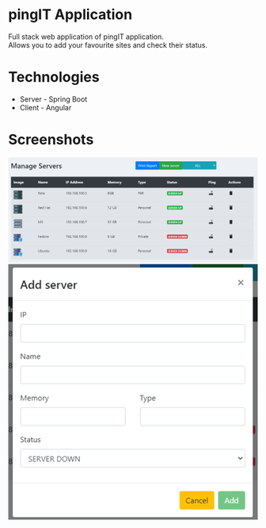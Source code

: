 # pingIT Application
Full stack web application of pingIT application. </br>
Allows you to add your favourite sites and check their status.

# Technologies
- Server - Spring Boot
- Client - Angular

# Screenshots
![alt tag](https://github.com/adrianmydlowski/pingIT/blob/main/screenshots/main_view.PNG) </br>
![alt tag](https://github.com/adrianmydlowski/pingIT/blob/main/screenshots/add_server.PNG) </br>